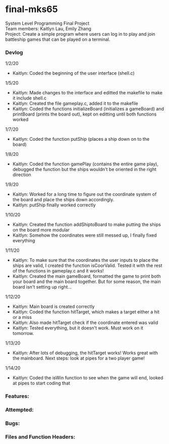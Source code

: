 # final-mks65
System Level Programming Final Project </br>
Team members: Kaitlyn Lau, Emily Zhang </br>
Project: Create a simple program where users can log in to play and join battleship games that can be played on a terminal.

### Devlog
1/2/20
* Kaitlyn: Coded the beginning of the user interface (shell.c)

1/5/20
* Kaitlyn: Made changes to the interface and editted the makefile to make it include shell.c
* Kaitlyn: Created the file gameplay.c, added it to the makefile
* Kaitlyn: Coded the functions initializeBoard (initializes a gameBoard) and printBoard (prints the board out), kept on editting until both functions worked

1/7/20
* Kaitlyn: Coded the function putShip (places a ship down on to the board)

1/8/20
* Kaitlyn: Coded the function gamePlay (contains the entire game play), debugged the function but the ships wouldn't be oriented in the right direction

1/9/20
* Kaitlyn: Worked for a long time to figure out the coordinate system of the board and place the ships down accordingly.
* Kaitlyn: putShip finally worked correctly

1/10/20
* Kaitlyn: Created the function addShiptoBoard to make putting the ships on the board more modular
* Kaitlyn: Somehow the coordinates were still messed up, I finally fixed everything

1/11/20
* Kaitlyn: To make sure that the coordinates the user inputs to place the ships are valid, I created the function isCoorValid. Tested it with the rest of the functions in gameplay.c and it works!
* Kaitlyn: Created the main gameBoard, formatted the game to print both your board and the main board together. But for some reason, the main board isn't setting up right...

1/12/20
* Kaitlyn: Main board is created correctly
* Kaitlyn: Coded the function hitTarget, which makes a target either a hit or a miss
* Kaitlyn: Also made hitTarget check if the coordinate entered was valid
* Kaitlyn: Tested everything, but it doesn't work. Must work on it tomorrow.

1/13/20
* Kaitlyn: After lots of debugging, the hitTarget works! Works great with the mainboard. Next steps: look at pipes for a two player game!

1/14/20
* Kaitlyn: Coded the isWin function to see when the game will end, looked at pipes to start coding that


### Features:

### Attempted:


### Bugs:

### Files and Function Headers:

